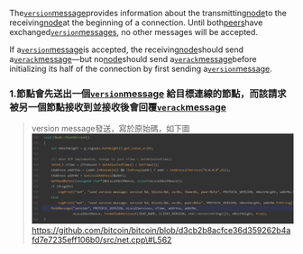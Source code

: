 The[`version`message](https://bitcoin.org/en/developer-reference#version)provides information about the transmitting[node](https://bitcoin.org/en/glossary/node)to the receiving[node](https://bitcoin.org/en/glossary/node)at the beginning of a connection. Until both[peers](https://bitcoin.org/en/glossary/node)have exchanged[`version`messages](https://bitcoin.org/en/developer-reference#version), no other messages will be accepted.

If a[`version`message](https://bitcoin.org/en/developer-reference#version)is accepted, the receiving[node](https://bitcoin.org/en/glossary/node)should send a[`verack`message](https://bitcoin.org/en/developer-reference#verack)—but no[node](https://bitcoin.org/en/glossary/node)should send a[`verack`message](https://bitcoin.org/en/developer-reference#verack)before initializing its half of the connection by first sending a[`version`message](https://bitcoin.org/en/developer-reference#version).

### 1.節點會先送出一個[`version`message](https://bitcoin.org/en/developer-reference#version) 給目標連線的節點，而該請求被另一個節點接收到並接收後會回覆[`verack`message](https://bitcoin.org/en/developer-reference#verack)

> version message發送，寫於原始碼，如下圖![](/assets/ˊ啊6876.png)https://github.com/bitcoin/bitcoin/blob/d3cb2b8acfce36d359262b4afd7e7235eff106b0/src/net.cpp\#L562



